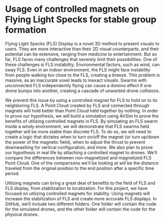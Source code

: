 # Usage of controlled magnets on Flying Light Specks for stable group formation 
Flying Light Specks (FLS) Display is a novel 3D method to present visuals to users. They are more interactive than their 2D visual counterparts, and their potential can be extensive, ranging from medicine to entertainment. But so far, FLS faces many challenges that severely limit their possibilities. One of these challenges is FLS instability. Environmental factors, such as wind, can sway FLS. Even in an indoor environment, the FLS might face instability from people walking too close to the FLS, creating a breeze. This problem is massive, as an inaccurate voxel leads to inexact visuals. Swarms with unconnected FLS independently flying can cause a domino effect if one drone bumps into another, creating a cascade of unwanted drone collisions.

We prevent this issue by using a controlled magnet for FLS to hold on to its neighboring FLS. A Point Cloud created by FLS and connected through magnets will hold better than Point Cloud held together by nothing. In order to prove our hypothesis, we will build a simulation using AirSim to prove the benefits of utilizing controlled magnets in FLS. By simulating an FLS swarm inside a windy environment, we will demonstrate that FLS swarms held together will be more stable than discrete FLS. To do so, we will need to create a logic that dictates when to turn on/off the magnet (or turn up/down the power of the magnetic field), when to adjust the thrust to prevent downwashing for vertical configuration, and more. We also plan to prove our hypothesis in real life by attaching a controlled magnet to drones. We'll compare the differences between non-magnetized and magnetized FLS Point Cloud. One of the comparisons we'll be looking at will be the distance traveled from the original position to the end position after a specific time period.

Utilizing magnets can bring a great deal of benefits to the field of FLS and FLS display, from stabilization to localization. For this project, we have focused on utilizing controlled magnets for stability. Using magnets will increase the stabilization of FLS and create more accurate FLS displays. In GitHub, we’ll include two different folders. One folder will contain the code for the simulated drones, and the other folder will contain the code for the physical drones.
